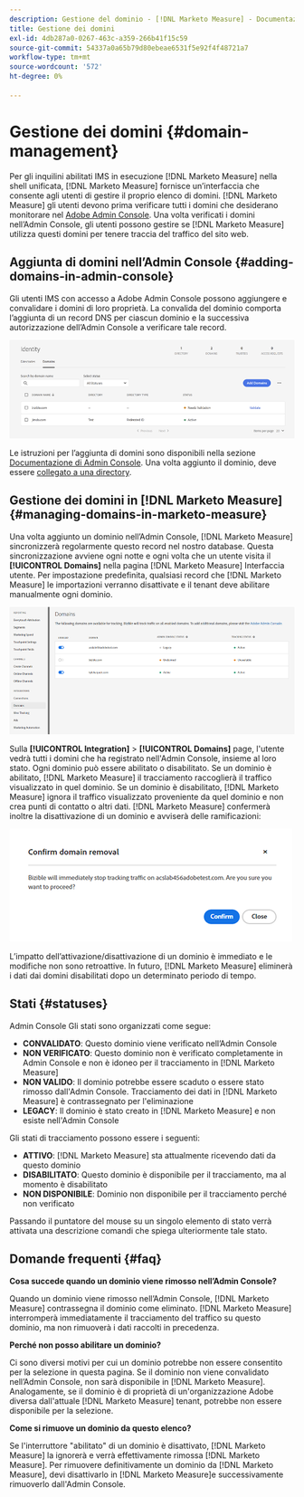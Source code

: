 ```yaml
---
description: Gestione del dominio - [!DNL Marketo Measure] - Documentazione del prodotto
title: Gestione dei domini
exl-id: 4db287a0-0267-463c-a359-266b41f15c59
source-git-commit: 54337a0a65b79d80ebeae6531f5e92f4f48721a7
workflow-type: tm+mt
source-wordcount: '572'
ht-degree: 0%

---
```


# Gestione dei domini {#domain-management}

Per gli inquilini abilitati IMS in esecuzione [!DNL Marketo Measure] nella shell unificata, [!DNL Marketo Measure] fornisce un’interfaccia che consente agli utenti di gestire il proprio elenco di domini. [!DNL Marketo Measure] gli utenti devono prima verificare tutti i domini che desiderano monitorare nel [Adobe Admin Console](https://adminconsole.adobe.com/). Una volta verificati i domini nell’Admin Console, gli utenti possono gestire se [!DNL Marketo Measure] utilizza questi domini per tenere traccia del traffico del sito web.

## Aggiunta di domini nell’Admin Console {#adding-domains-in-admin-console}

Gli utenti IMS con accesso a Adobe Admin Console possono aggiungere e convalidare i domini di loro proprietà. La convalida del dominio comporta l’aggiunta di un record DNS per ciascun dominio e la successiva autorizzazione dell’Admin Console a verificare tale record.

![](assets/domain-management-1.png)

Le istruzioni per l’aggiunta di domini sono disponibili nella sezione [Documentazione di Admin Console](https://helpx.adobe.com/enterprise/using/set-up-identity.html#setup-domains). Una volta aggiunto il dominio, deve essere [collegato a una directory](https://helpx.adobe.com/enterprise/using/set-up-identity.html#link-domains-to-directories).

## Gestione dei domini in [!DNL Marketo Measure] {#managing-domains-in-marketo-measure}

Una volta aggiunto un dominio nell’Admin Console, [!DNL Marketo Measure] sincronizzerà regolarmente questo record nel nostro database. Questa sincronizzazione avviene ogni notte e ogni volta che un utente visita il **[!UICONTROL Domains]** nella pagina [!DNL Marketo Measure] Interfaccia utente. Per impostazione predefinita, qualsiasi record che [!DNL Marketo Measure] le importazioni verranno disattivate e il tenant deve abilitare manualmente ogni dominio.

![](assets/domain-management-2.png)

Sulla **[!UICONTROL Integration]** > **[!UICONTROL Domains]** page, l&#39;utente vedrà tutti i domini che ha registrato nell&#39;Admin Console, insieme al loro stato. Ogni dominio può essere abilitato o disabilitato. Se un dominio è abilitato, [!DNL Marketo Measure] il tracciamento raccoglierà il traffico visualizzato in quel dominio. Se un dominio è disabilitato, [!DNL Marketo Measure] ignora il traffico visualizzato proveniente da quel dominio e non crea punti di contatto o altri dati. [!DNL Marketo Measure] confermerà inoltre la disattivazione di un dominio e avviserà delle ramificazioni:

![](assets/domain-management-3.png)

L’impatto dell’attivazione/disattivazione di un dominio è immediato e le modifiche non sono retroattive. In futuro, [!DNL Marketo Measure] eliminerà i dati dai domini disabilitati dopo un determinato periodo di tempo.

## Stati {#statuses}

Admin Console Gli stati sono organizzati come segue:

* **CONVALIDATO**: Questo dominio viene verificato nell’Admin Console
* **NON VERIFICATO**: Questo dominio non è verificato completamente in Admin Console e non è idoneo per il tracciamento in [!DNL Marketo Measure]
* **NON VALIDO**: Il dominio potrebbe essere scaduto o essere stato rimosso dall&#39;Admin Console. Tracciamento dei dati in [!DNL Marketo Measure] è contrassegnato per l&#39;eliminazione
* **LEGACY**: Il dominio è stato creato in [!DNL Marketo Measure] e non esiste nell&#39;Admin Console

Gli stati di tracciamento possono essere i seguenti:

* **ATTIVO**: [!DNL Marketo Measure] sta attualmente ricevendo dati da questo dominio
* **DISABILITATO**: Questo dominio è disponibile per il tracciamento, ma al momento è disabilitato
* **NON DISPONIBILE**: Dominio non disponibile per il tracciamento perché non verificato

Passando il puntatore del mouse su un singolo elemento di stato verrà attivata una descrizione comandi che spiega ulteriormente tale stato.

## Domande frequenti {#faq}

**Cosa succede quando un dominio viene rimosso nell’Admin Console?**

Quando un dominio viene rimosso nell’Admin Console, [!DNL Marketo Measure] contrassegna il dominio come eliminato. [!DNL Marketo Measure] interromperà immediatamente il tracciamento del traffico su questo dominio, ma non rimuoverà i dati raccolti in precedenza.

**Perché non posso abilitare un dominio?**

Ci sono diversi motivi per cui un dominio potrebbe non essere consentito per la selezione in questa pagina. Se il dominio non viene convalidato nell’Admin Console, non sarà disponibile in [!DNL Marketo Measure]. Analogamente, se il dominio è di proprietà di un&#39;organizzazione Adobe diversa dall&#39;attuale [!DNL Marketo Measure] tenant, potrebbe non essere disponibile per la selezione.

**Come si rimuove un dominio da questo elenco?**

Se l&#39;interruttore &quot;abilitato&quot; di un dominio è disattivato, [!DNL Marketo Measure] la ignorerà e verrà effettivamente rimossa [!DNL Marketo Measure]. Per rimuovere definitivamente un dominio da [!DNL Marketo Measure], devi disattivarlo in [!DNL Marketo Measure]e successivamente rimuoverlo dall&#39;Admin Console.
